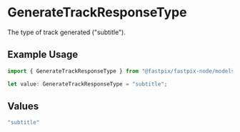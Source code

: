 # GenerateTrackResponseType

The type of track generated ("subtitle").

## Example Usage

```typescript
import { GenerateTrackResponseType } from "@fastpix/fastpix-node/models";

let value: GenerateTrackResponseType = "subtitle";
```

## Values

```typescript
"subtitle"
```